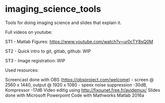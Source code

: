 # imaging_science_tools
Tools for doing imaging science and slides that explain it.

Full videos on youtube:

ST1 - Matlab Figures: https://www.youtube.com/watch?v=ur0cTY8sQ0M

ST2 - Quick intro to git, gitlab, github: WIP

ST3 - Image registration: WIP







Used resources:

Screencast done with OBS (https://obsproject.com/welcome) 
	- screen @ 2560 x 1440,  output @ 1920 x 1080
	- speex noise suppression -30dB, Kompressor  -17dB
Video editig using http://fixounet.free.fr/avidemux/
Slides done with Microsoft Powerpoint
Code with Mathworks Matlab 2016a
